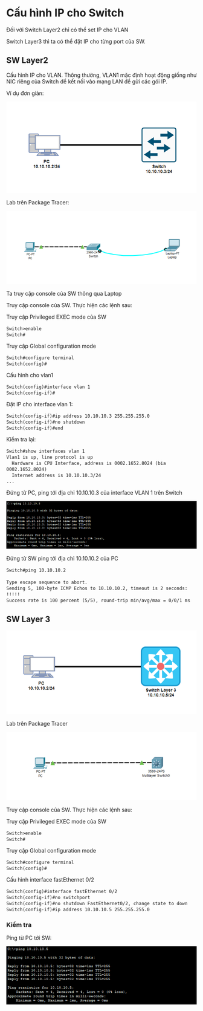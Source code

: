 # Cấu hình IP cho Switch

Đối với Switch Layer2 chỉ có thể set IP cho VLAN

Switch Layer3 thì ta có thể đặt IP cho từng port của SW.

## SW Layer2
Cấu hình IP cho VLAN. Thông thường, VLAN1 mặc định hoạt động giống như NIC riêng của Switch để kết nối vào mạng LAN để gửi các gói IP.

Ví dụ đơn giản:

<img src="..\images\Screenshot_16.png">

Lab trên Package Tracer:

<img src="..\images\Screenshot_17.png">

Ta truy cập console của SW thông qua Laptop

Truy cập console của SW. Thực hiện các lệnh sau:

Truy cập Privileged EXEC mode của SW
```
Switch>enable
Switch#
```

Truy cập Global configuration mode
```
Switch#configure terminal
Switch(config)#
```

Cấu hình cho vlan1
```
Switch(config)#interface vlan 1
Switch(config-if)#
```

Đặt IP cho interface vlan 1:
```
Switch(config-if)#ip address 10.10.10.3 255.255.255.0
Switch(config-if)#no shutdown
Switch(config-if)#end
```

Kiểm tra lại:
```
Switch#show interfaces vlan 1
Vlan1 is up, line protocol is up
  Hardware is CPU Interface, address is 0002.1652.8024 (bia 0002.1652.8024)
  Internet address is 10.10.10.3/24
...
```

Đứng từ PC, ping tới địa chỉ 10.10.10.3 của interface VLAN 1 trên Switch

<img src="..\images\Screenshot_18.png">

Đứng từ SW ping tới địa chỉ 10.10.10.2 của PC
```
Switch#ping 10.10.10.2

Type escape sequence to abort.
Sending 5, 100-byte ICMP Echos to 10.10.10.2, timeout is 2 seconds:
!!!!!
Success rate is 100 percent (5/5), round-trip min/avg/max = 0/0/1 ms
```

## SW Layer 3
<img src="..\images\Screenshot_21.png">

Lab trên Package Tracer

<img src="..\images\Screenshot_20.png">

Truy cập console của SW. Thực hiện các lệnh sau:

Truy cập Privileged EXEC mode của SW
```
Switch>enable
Switch#
```

Truy cập Global configuration mode
```
Switch#configure terminal
Switch(config)#
```

Cấu hình interface fastEthernet 0/2
```
Switch(config)#interface fastEthernet 0/2
Switch(config-if)#no switchport
Switch(config-if)#no shutdown FastEthernet0/2, change state to down
Switch(config-if)#ip address 10.10.10.5 255.255.255.0
```

### Kiểm tra
Ping từ PC tới SW:

<img src="..\images\Screenshot_19.png">